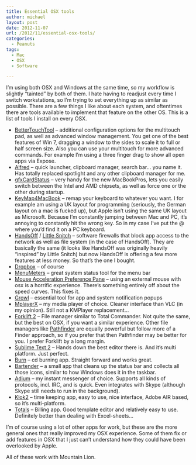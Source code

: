 ```yaml
---
title: Essential OSX tools
author: michael
layout: post
date: 2012-11-07
url: /2012/11/essential-osx-tools/
categories:
  - Peanuts
tags:
  - Mac
  - OSX
  - Software

---
```

I&#8217;m using both OSX and Windows at the same time, so my workflow is slightly &#8220;tainted&#8221; by both of them. I hate having to readjust every time I switch workstations, so I&#8217;m trying to set everything up as similar as possible. There are a few things I like about each system, and oftentimes there are tools available to implement that feature on the other OS. This is a list of tools I install on every OSX.

  * [BetterTouchTool][1] – additional configuration options for the multitouch pad, as well as advanced window management. You get one of the best features of Win 7, dragging a window to the sides to scale it to full or half screen size. Also you can use your multitouch for more advanced commands. For example I’m using a three finger drag to show all open apps via Expose.
  * [Alfred][2] – quick launcher, clipboard manager, search bar&#8230; you name it. Has totally replaced spotlight and any other clipboard manager for me.
  * [gfxCardStatus][3] – very handy for the new MacBookPros, lets you easily switch between the Intel and AMD chipsets, as well as force one or the other during startup.
  * [KeyMap4MacBook][4] – remap your keyboard to whatever you want. I for example am using a UK layout for programming (seriously, the German layout on a mac is fucked up), but Apple isn’t using the same UK layout as Microsoft. Because I’m constantly jumping between Mac and PC, it’s annoying to constantly hit the wrong key. So in my case I’ve put the @ where you’d find it on a PC keyboard.
  * [HandsOff][5] / [Little Snitch][6] – software firewalls that block app access to the network as well as file system (in the case of HandsOff). They are basically the same (it looks like HandsOff was originally heavily “inspired” by Little Snitch) but now HandsOff is offering a few more features at less money. So that’s the one I bought.
  * [Dropbox][7] – of course
  * [MenuMeters][8] – great system status tool for the menu bar
  * [Mouse Acceleration Preference Pane][9] – using an external mouse with osx is a horrific experience. There’s something entirely off about the speed curves. This fixes it.
  * [Growl][10] – essential tool for app and system notification popups
  * [MplayerX][11] – my media player of choice. Cleaner interface than VLC (in my opinion). Still not a KMPlayer replacement…
  * [Forklift 2][12] – File manager similar to Total Commander. Not quite the same, but the best on OSX, if you want a similar experience. Other file managers like [Pathfinder][13] are equally powerful but follow more of a Finder approach, so if you prefer that then Pathfinder may be better for you. I prefer Forklift by a long margin.
  * [Sublime Text 2][14] – Hands down the best editor there is. And it&#8217;s multi platform. Just perfect.
  * [Burn][15] – cd burning app. Straight forward and works great.
  * [Bartender][16] &#8211; a small app that cleans up the status bar and collects all those icons, similar to how Windows does it in the taskbar.
  * [Adium][17] &#8211; my instant messenger of choice. Supports all kinds of protocols, incl. IRC, and is quick. Even integrates with Skype (although Skype still needs to run in the background).
  * [Klok2][18] &#8211; time keeping app, easy to use, nice interface, Adobe AIR based, so it&#8217;s multi-platform.
  * [Totals][19] &#8211; Billing app. Good template editor and relatively easy to use. Definitely better than dealing with Excel-sheets&#8230;

I’m of course using a lot of other apps for work, but these are the more general ones that really improved my OSX experience. Some of them fix or add features in OSX that I just can’t understand how they could have been overlooked by Apple.

All of these work with Mountain Lion.

 [1]: http://blog.boastr.net/
 [2]: http://www.alfredapp.com
 [3]: http://codykrieger.com/gfxCardStatus
 [4]: http://pqrs.org/macosx/keyremap4macbook/
 [5]: http://www.metakine.com/products/handsoff/
 [6]: http://www.obdev.at/products/littlesnitch/index.html
 [7]: http://www.dropbox.com/
 [8]: http://www.ragingmenace.com/
 [9]: http://triq.net/articles/mouse-acceleration-preference-pane-mac-os-x
 [10]: http://growl.info/
 [11]: http://mplayerx.org/
 [12]: http://www.binarynights.com/
 [13]: http://www.cocoatech.com/
 [14]: http://www.sublimetext.com
 [15]: http://burn-osx.sourceforge.net/Pages/English/home.html
 [16]: http://www.macbartender.com/
 [17]: http://adium.im/
 [18]: http://www.getklok.com/index.html
 [19]: http://www.kedisoft.com/totals/